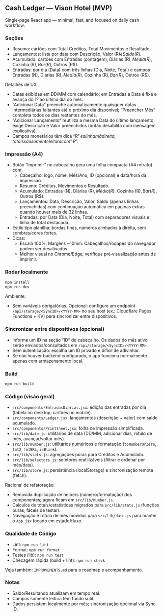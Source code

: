 ## Cash Ledger — Vison Hotel (MVP)

Single‑page React app — minimal, fast, and focused on daily cash workflow.

### Seções

- Resumo: cartões com Total Créditos, Total Movimentos e Resultado.
- Lançamentos: lista por data com Descrição, Valor (R$) e Saldo (R$).
- Acumulado: cartões com Entradas (contagem), Diárias (R$), Média (R$), Cozinha (R$), Bar (R$), Outros (R$).
- Entradas: por dia (Data) com três linhas (Dia, Noite, Total) e campos Entradas (N), Diárias (R$), Média (R$), Cozinha (R$), Bar (R$), Outros (R$).

Detalhes de UX

- Datas exibidas em DD/MM com calendário; em Entradas a Data é fixa e avança do 1º ao último dia do mês.
- “Adicionar Data” preenche automaticamente quaisquer datas intermediárias faltantes até o próximo dia disponível; “Preencher Mês” completa todos os dias restantes do mês.
- “Adicionar Lançamento” reutiliza a mesma Data do último lançamento; exige Descrição e Valor preenchidos (botão desabilita com mensagem explicativa).
- Campos monetários têm dica “R$” e alinham à direita; totais são somente leitura com “R$”.

### Impressão (A4)

- Botão “Imprimir” no cabeçalho gera uma folha compacta (A4 retrato) com:
  - Cabeçalho: logo, nome, Mês/Ano, ID (opcional) e data/hora da impressão.
  - Resumo: Créditos, Movimentos e Resultado.
  - Acumulado: Entradas (N), Diárias (R$), Média (R$), Cozinha (R$), Bar (R$), Outros (R$).
  - Lançamentos: Data, Descrição, Valor, Saldo (apenas linhas preenchidas) com continuação automática em páginas extras quando houver mais de 32 linhas.
  - Entradas: por Data (Dia, Noite, Total) com separadores visuais e linha de total destacada.
- Estilo tipo planilha: bordas finas, números alinhados à direita, sem sombras/cores fortes.
- Dicas:
  - Escala 100%. Margens ~10mm. Cabeçalhos/rodapés do navegador podem ser desativados.
  - Melhor visual no Chrome/Edge; verifique pré‑visualização antes de imprimir.

### Rodar localmente

```bash
npm install
npm run dev
```

Ambiente:

- Sem variáveis obrigatórias. Opcional: configure um endpoint `/api/storage/<SyncID>/<YYYY-MM>` no seu host (ex.: Cloudflare Pages Functions + KV) para sincronizar entre dispositivos.

### Sincronizar entre dispositivos (opcional)

- Informe um ID na seção “ID” do cabeçalho. Os dados do mês ativo serão enviados/consultados em `/api/storage/<SyncID>/<YYYY-MM>`.
- Sem autenticação: escolha um ID privado e difícil de adivinhar.
- Se não houver backend configurado, o app funciona normalmente apenas com armazenamento local.

### Build

```bash
npm run build
```

### Código (visão geral)

- `src/components/EntradasDiarias.jsx`: edição das entradas por dia (tabela no desktop; cartões no mobile).
- `src/components/Ledger.jsx`: lançamentos (descrição + valor) com saldo acumulado.
- `src/components/PrintSheet.jsx`: folha de impressão simplificada.
- `src/lib/date.js`: utilitários de data (DD/MM, adicionar dias, rótulo de mês, avançar/voltar mês).
- `src/lib/number.js`: utilitários numéricos e formatação (`toNumberOrZero`, `fmt2`, `fmtBRL`, `isBlank`).
- `src/lib/stats.js`: agregações puras para Créditos e Acumulado.
- `src/lib/selectors.js`: seletores reutilizáveis (filtrar e ordenar por mês/data).
- `src/lib/store.js`: persistência (localStorage) e sincronização remota (fetch).

Racional de refatoração:

- Removida duplicação de helpers (número/formatação) dos componentes; agora ficam em `src/lib/number.js`.
- Cálculos de totais/estatísticas migrados para `src/lib/stats.js` (funções puras, fáceis de testar).
- Navegação e rótulo de mês movidos para `src/lib/date.js` para manter o `App.jsx` focado em estado/fluxo.

### Qualidade de Código

- Lint: `npm run lint`
- Format: `npm run format`
- Testes (lib): `npm run test`
- Checagem rápida (build + lint): `npm run check`

Veja também: `IMPROVEMENTS.md` para o roadmap e acompanhamento.

### Notas
- Saldo/Resultando atualizam em tempo real.
- Campos somente leitura têm fundo sutil.
- Dados persistem localmente por mês; sincronização opcional via Sync ID.
